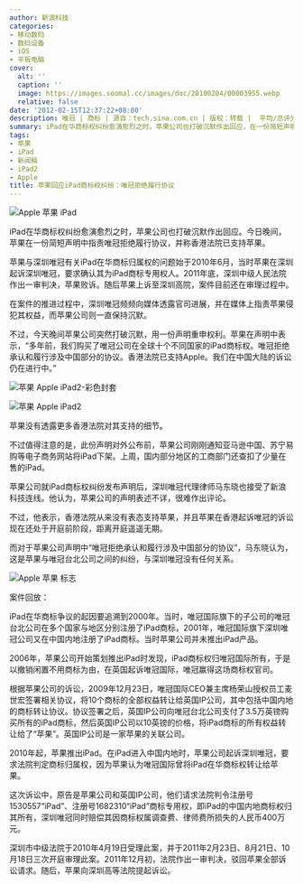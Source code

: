 ```yaml
---
author: 新浪科技
categories:
- 移动数码
- 数码设备
- iOS
- 平板电脑
cover:
  alt: ''
  caption: ''
  image: https://images.soomal.cc/images/doc/20100204/00003955.webp
  relative: false
date: '2012-02-15T12:37:22+08:00'
description: 唯冠 | 商标 | 源自：tech.sina.com.cn | 版权：转载 |  平均/总评分：10.00/10
summary: iPad在华商标权纠纷愈演愈烈之时，苹果公司也打破沉默作出回应，在一份简短声明中指责唯冠拒绝履行协议。苹果在声明中表示，“多年前，我们购买了唯冠公司在全球十个不同国家的iPad商标权。唯冠拒绝承认和履行涉及中国部分的协议。香港法院已支持Apple。我们在中国大陆的诉讼仍在进行中。”
tags:
- 苹果
- iPad
- 新闻稿
- iPad2
- Apple
title: 苹果回应iPad商标权纠纷：唯冠拒绝履行协议
---
```


![Apple 苹果 iPad](https://images.soomal.cc/images/doc/20100204/00003955.webp)



iPad在华商标权纠纷愈演愈烈之时，苹果公司也打破沉默作出回应。今日晚间，苹果在一份简短声明中指责唯冠拒绝履行协议，并称香港法院已支持苹果。



苹果与深圳唯冠有关iPad在华商标归属权的问题始于2010年6月，当时苹果在深圳起诉深圳唯冠，要求确认其为iPad商标专用权人。2011年底，深圳中级人民法院作出一审判决，苹果败诉。随后苹果上诉至深圳高院，案件目前还在审理过程中。



在案件的推进过程中，深圳唯冠频频向媒体透露官司进展，并在媒体上指责苹果侵犯其权益，而苹果公司则一直保持沉默。



不过，今天晚间苹果公司突然打破沉默，用一份声明重申权利。苹果在声明中表示，“多年前，我们购买了唯冠公司在全球十个不同国家的iPad商标权。唯冠拒绝承认和履行涉及中国部分的协议。香港法院已支持Apple。我们在中国大陆的诉讼仍在进行中。”



![苹果 Apple iPad2-彩色封套](https://images.soomal.cc/images/doc/20110303/00009443.webp)



![苹果 Apple iPad2](https://images.soomal.cc/images/doc/20110303/00009437.webp)



苹果没有透露更多香港法院对其支持的细节。



不过值得注意的是，此份声明对外公布前，苹果公司刚刚通知亚马逊中国、苏宁易购等电子商务网站将iPad下架。上周，国内部分地区的工商部门还查扣了少量在售的iPad。



苹果公司就iPad商标权纠纷发布声明后，深圳唯冠代理律师马东晓也接受了新浪科技连线。他认为，苹果公司的声明表述不详，很难作出评论。



不过，他表示，香港法院从来没有表态支持苹果，并且苹果在香港起诉唯冠的诉讼现在还处于开庭前阶段，距离开庭遥遥无期。



而对于苹果公司声明中“唯冠拒绝承认和履行涉及中国部分的协议”，马东晓认为，这是苹果与唯冠台北公司之间的纠纷，与深圳唯冠没有任何关系。



![Apple 苹果 标志](https://images.soomal.cc/images/doc/20100924/00007326.webp)



案件回放：



iPad在华商标争议的起因要追溯到2000年。当时，唯冠国际旗下的子公司的唯冠台北公司在多个国家与地区分别注册了iPad商标，2001年，唯冠国际旗下深圳唯冠公司又在中国内地注册了iPad商标。当时苹果公司并未推出iPad产品。



2006年，苹果公司开始策划推出iPad时发现，iPad商标权归唯冠国际所有，于是以撤销闲置不用商标为由，在英国起诉唯冠国际，唯冠赢得这场商标权官司。



根据苹果公司的诉讼，2009年12月23日，唯冠国际CEO兼主席杨荣山授权员工麦世宏签署相关协议，将10个商标的全部权益转让给英国IP公司，其中包括中国内地的商标转让协议。协议签署之后，英国IP公司向唯冠台北公司支付了3.5万英镑购买所有的iPad商标，然后英国IP公司以10英镑的价格，将iPad商标的所有权益转让给了“苹果”。英国IP公司是一家苹果的关联公司。



2010年起，苹果推出iPad。在iPad进入中国内地时，苹果公司起诉深圳唯冠，要求法院判定商标归属权，因为苹果认为唯冠国际曾将iPad在华商标权转让给苹果。



这次诉讼中，原告是苹果公司和英国IP公司，他们请求法院判令注册号1530557“iPad”、注册号1682310“iPad”商标专用权，即iPad的中国内地商标权归其所有，深圳唯冠同时赔偿其因商标权属调查费、律师费所损失的人民币400万元。



深圳市中级法院于2010年4月19日受理此案，并于2011年2月23日、8月21日、10月18日三次开庭审理此案。2011年12月初，法院作出一审判决，驳回苹果全部诉讼请求。随后，苹果向深圳高等法院提起诉讼。